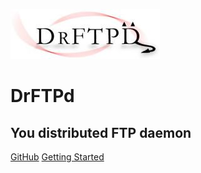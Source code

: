 ![](resources/logo.jpg)

<h1><b>DrFTPd</b></h1>
<h2>You distributed FTP daemon</h2>

<p>
    <a href="https://github.com/drftpd-ng/drftpd" target="_blank" rel="noopener">GitHub</a>
    <a href="#/?id=start">Getting Started</a>
</p>